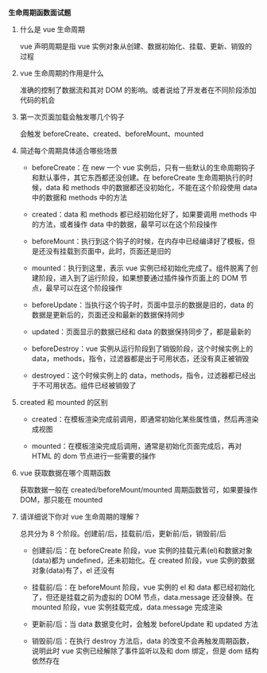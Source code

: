 **生命周期函数面试题**

1. 什么是 vue 生命周期

   vue 声明周期是指 vue 实例对象从创建、数据初始化、挂载、更新、销毁的过程

2. vue 生命周期的作用是什么

   准确的控制了数据流和其对 DOM 的影响。或者说给了开发者在不同阶段添加代码的机会

3. 第一次页面加载会触发哪几个钩子

   会触发 beforeCreate、created、beforeMount、mounted

4. 简述每个周期具体适合哪些场景

   - beforeCreate：在 new 一个 vue 实例后，只有一些默认的生命周期钩子和默认事件，其它东西都还没创建。在 beforeCreate 生命周期执行的时候，data 和 methods 中的数据都还没初始化，不能在这个阶段使用 data 中的数据和 methods 中的方法

   - created：data 和 methods 都已经初始化好了，如果要调用 methods 中的方法，或者操作 data 中的数据，最早可以在这个阶段操作

   - beforeMount：执行到这个钩子的时候，在内存中已经编译好了模板，但是还没有挂载到页面中，此时，页面还是旧的

   - mounted：执行到这里，表示 vue 实例已经初始化完成了。组件脱离了创建阶段，进入到了运行阶段，如果想要通过插件操作页面上的 DOM 节点，最早可以在这个阶段操作

   - beforeUpdate：当执行这个钩子时，页面中显示的数据是旧的，data 的数据是更新后的，页面还没和最新的数据保持同步

   - updated：页面显示的数据已经和 data 的数据保持同步了，都是最新的

   - beforeDestroy：vue 实例从运行阶段到了销毁阶段，这个时候实例上的 data，methods，指令，过滤器都是出于可用状态，还没有真正被销毁

   - destroyed：这个时候实例上的 data，methods，指令，过滤器都已经出于不可用状态。组件已经被销毁了

5. created 和 mounted 的区别

   - created：在模板渲染完成前调用，即通常初始化某些属性值，然后再渲染成视图

   - mounted：在模板渲染完成后调用，通常是初始化页面完成后，再对 HTML 的 dom 节点进行一些需要的操作

6. vue 获取数据在哪个周期函数

   获取数据一般在 created/beforeMount/mounted 周期函数皆可，如果要操作 DOM，那只能在 mounted

7. 请详细说下你对 vue 生命周期的理解？

   总共分为 8 个阶段。创建前/后，挂载前/后，更新前/后，销毁前/后

   - 创建前/后：在 beforeCreate 阶段，vue 实例的挂载元素(el)和数据对象(data)都为 undefined，还未初始化。在 created 阶段，vue 实例的数据对象(data)有了，el 还没有

   - 挂载前/后：在 beforeMount 阶段，vue 实例的 el 和 data 都已经初始化了，但还是挂载之前为虚拟的 DOM 节点，data.message 还没替换。在 mounted 阶段，vue 实例挂载完成，data.message 完成渲染

   - 更新前/后：当 data 数据变化时，会触发 beforeUpdate 和 updated 方法

   - 销毁前/后：在执行 destroy 方法后，data 的改变不会再触发周期函数，说明此时 vue 实例已经解除了事件监听以及和 dom 绑定，但是 dom 结构依然存在
